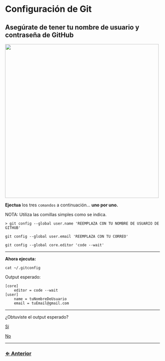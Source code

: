 ﻿# Configuración de Git

## Asegúrate de tener tu nombre de usuario y contraseña de GitHub

<img src="../images/github-example.png" width="500" height="500">

**Ejectua** los tres `comandos` a continuación...  **uno por uno.**

NOTA: Utiliza las comillas simples como se indica.

```
> git config --global user.name 'REEMPLAZA CON TU NOMBRE DE USUARIO DE GITHUB'
```
```
git config --global user.email 'REEMPLAZA CON TU CORREO'
```
```
git config --global core.editor 'code --wait'
```
---
**Ahora ejecuta:**

`cat ~/.gitconfig`

Output esperado:

```
[core]
	editor = code --wait
[user]
	name = tuNombreDeUsuario
	email = tuEmail@gmail.com
```

---

¿Obtuviste el output esperado?

[Sí](../vs-code/extensions.md)

[No](../../error/error.md)

---
### [⇐ Anterior](../git/install-git.md)